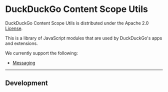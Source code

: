 # DuckDuckGo Content Scope Utils

DuckDuckGo Content Scope Utils is distributed under the Apache 2.0
[License](LICENSE.md).

This is a library of JavaScript modules that are used by DuckDuckGo's apps and extensions.

We currently support the following:
- [Messaging](modules/Messaging)
    
--- 

## Development 


